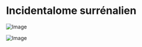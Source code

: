 # Incidentalome surrénalien

![Image](.//media/endo/Scan_0005.jpg)

![Image](.//media/endo/Scan_0005_verso.jpg)
